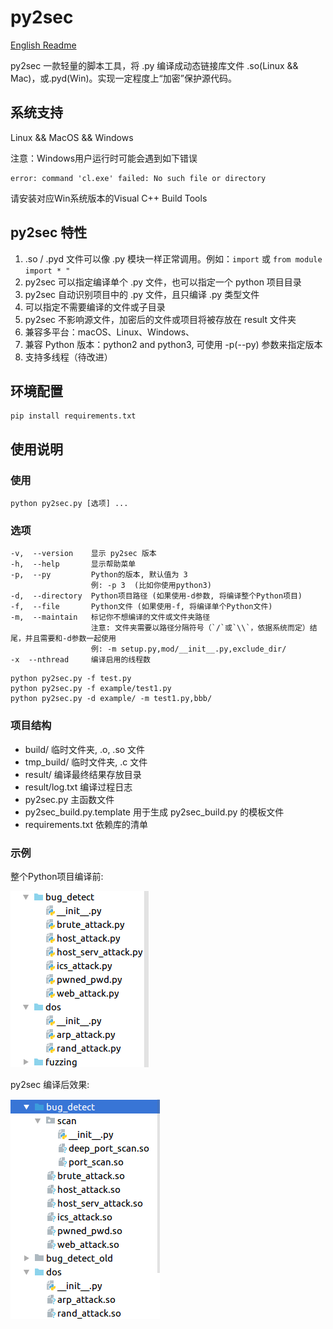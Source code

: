 # py2sec

[English Readme](https://github.com/cckuailong/py2sec/blob/master/README_en.md)

py2sec 一款轻量的脚本工具，将 .py 编译成动态链接库文件 .so(Linux && Mac)，或.pyd(Win)。实现一定程度上“加密”保护源代码。

## 系统支持

Linux && MacOS && Windows

注意：Windows用户运行时可能会遇到如下错误

```
error: command 'cl.exe' failed: No such file or directory
```

请安装对应Win系统版本的Visual C++ Build Tools

## py2sec 特性

1. .so / .pyd 文件可以像 .py 模块一样正常调用。例如：`import` 或 `from module import * "`
2. py2sec 可以指定编译单个 .py 文件，也可以指定一个 python 项目目录
3. py2sec 自动识别项目中的 .py 文件，且只编译 .py 类型文件 
4. 可以指定不需要编译的文件或子目录
5. py2sec 不影响源文件，加密后的文件或项目将被存放在 result 文件夹
6. 兼容多平台：macOS、Linux、Windows、
7. 兼容 Python 版本：python2 and python3, 可使用 -p(--py) 参数来指定版本
8. 支持多线程（待改进）

## 环境配置

```
pip install requirements.txt
```

## 使用说明

### 使用

```
python py2sec.py [选项] ...
```

### 选项

```
-v,  --version    显示 py2sec 版本
-h,  --help       显示帮助菜单
-p,  --py         Python的版本, 默认值为 3
                  例: -p 3  (比如你使用python3)
-d,  --directory  Python项目路径 (如果使用-d参数, 将编译整个Python项目)
-f,  --file       Python文件 (如果使用-f, 将编译单个Python文件)
-m,  --maintain   标记你不想编译的文件或文件夹路径
                  注意: 文件夹需要以路径分隔符号（`/`或`\\`，依据系统而定）结尾，并且需要和-d参数一起使用 
                  例: -m setup.py,mod/__init__.py,exclude_dir/
-x  --nthread     编译启用的线程数
```

```
python py2sec.py -f test.py
python py2sec.py -f example/test1.py
python py2sec.py -d example/ -m test1.py,bbb/
```

### 项目结构

- build/              临时文件夹, .o, .so 文件
- tmp_build/          临时文件夹, .c 文件
- result/             编译最终结果存放目录
- result/log.txt      编译过程日志
- py2sec.py           主函数文件
- py2sec_build.py.template   用于生成 py2sec_build.py 的模板文件
- requirements.txt    依赖库的清单

### 示例

整个Python项目编译前:

![demo1](img/1.png)

py2sec 编译后效果:

![demo2](img/2.png)
